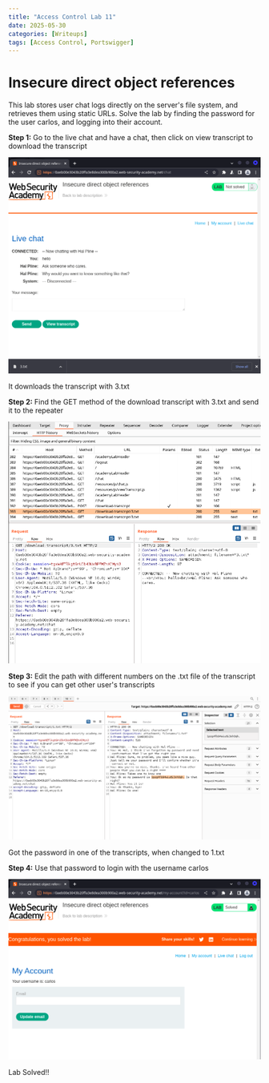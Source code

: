 ```yaml
---
title: "Access Control Lab 11"
date: 2025-05-30
categories: [Writeups]
tags: [Access Control, Portswigger]
---
```


# Insecure direct object references
 This lab stores user chat logs directly on the server's file system, and retrieves them using static URLs.
 Solve the lab by finding the password for the user carlos, and logging into their account. 

**Step 1:** Go to the live chat and have a chat, then click on view transcript to download the transcript

![](/assets/img/2025-05-31-access-control-lab-11/2025-05-31-03-29-46.png)

It downloads the transcript with 3.txt

**Step 2:** Find the GET method of the download transcript with 3.txt and send it to the repeater

![](/assets/img/2025-05-31-access-control-lab-11/2025-05-31-03-31-39.png)

**Step 3:** Edit the path with different numbers on the .txt file of the transcript to see if you can get other user's transcripts

![](/assets/img/2025-05-31-access-control-lab-11/2025-05-31-03-33-53.png)

Got the password in one of the transcripts, when changed to 1.txt

**Step 4:** Use that password to login with the username carlos

![](/assets/img/2025-05-31-access-control-lab-11/2025-05-31-03-37-25.png)

Lab Solved!!